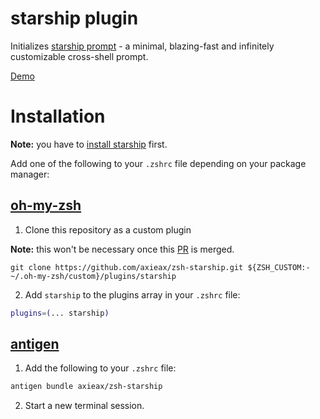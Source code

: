 # starship plugin

Initializes [starship prompt](https://starship.rs) - a minimal, blazing-fast and infinitely customizable cross-shell prompt.

[Demo](https://user-images.githubusercontent.com/62098008/169764279-50b48262-9506-4651-ba89-f6611a88ebf0.mp4)

# Installation

**Note:** you have to [install starship](https://starship.rs/guide/#%F0%9F%9A%80-installation) first.

Add one of the following to your `.zshrc` file depending on your package manager:

## [oh-my-zsh](https://github.com/ohmyzsh/ohmyzsh)

1. Clone this repository as a custom plugin

**Note:** this won't be necessary once this [PR](https://github.com/ohmyzsh/ohmyzsh/pull/10947) is merged.

`git clone https://github.com/axieax/zsh-starship.git ${ZSH_CUSTOM:-~/.oh-my-zsh/custom}/plugins/starship`

2. Add `starship` to the plugins array in your `.zshrc` file:

```zsh
plugins=(... starship)
```

## [antigen](https://github.com/zsh-users/antigen)

1. Add the following to your `.zshrc` file:

```zsh
antigen bundle axieax/zsh-starship
```

2. Start a new terminal session.
